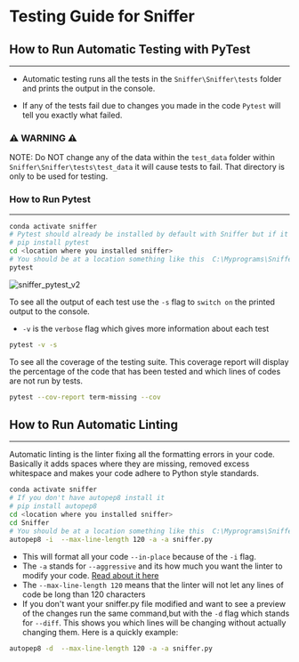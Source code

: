 # Testing Guide for Sniffer

## How to Run Automatic Testing with PyTest

---

- Automatic testing runs all the tests in the `Sniffer\Sniffer\tests` folder and prints the output in the console.

- If any of the tests fail due to changes you made in the code `Pytest` will tell you exactly what failed.
### ⚠️ WARNING ⚠️
NOTE: Do NOT change any of the data within the `test_data` folder within `Sniffer\Sniffer\tests\test_data` it will cause tests to fail. That directory is only to be used for testing.
### How to Run Pytest
---
```bash
conda activate sniffer
# Pytest should already be installed by default with Sniffer but if it isn't somehow uncomment the next line
# pip install pytest
cd <location where you installed sniffer>
# You should be at a location something like this  C:\Myprograms\Sniffer\
pytest
```
![sniffer_pytest_v2](https://user-images.githubusercontent.com/61564689/162839955-94d6ee07-a56e-40d9-a0c5-0422bd21f5bf.gif)

To see all the output of each test use the `-s` flag to `switch on` the printed output to the console.

- `-v` is the `verbose` flag which gives more information about each test

```bash
pytest -v -s
```

To see all the coverage of the testing suite. This coverage report will display the percentage of the code that has been tested and which lines of codes are not run by tests.

```bash
pytest --cov-report term-missing --cov
```



## How to Run Automatic Linting

---

Automatic linting is the linter fixing all the formatting errors in your code. Basically it adds spaces where they are missing,
removed excess whitespace and makes your code adhere to Python style standards.

```bash
conda activate sniffer
# If you don't have autopep8 install it
# pip install autopep8
cd <location where you installed sniffer>
cd Sniffer
# You should be at a location something like this  C:\Myprograms\Sniffer\Sniffer
autopep8 -i  --max-line-length 120 -a -a sniffer.py
```

- This will format all your code `--in-place` because of the `-i` flag.
- The `-a` stands for `--aggressive` and its how much you want the linter to modify your code. [Read about it here](https://pypi.org/project/autopep8/)
- The `--max-line-length 120` means that the linter will not let any lines of code be long than 120 characters
- If you don't want your sniffer.py file modified and want to see a preview of the changes run the same command,but
  with the `-d` flag which stands for `--diff`. This shows you which lines will be changing without actually changing them.
  Here is a quickly example:

```bash
autopep8 -d  --max-line-length 120 -a -a sniffer.py
```
